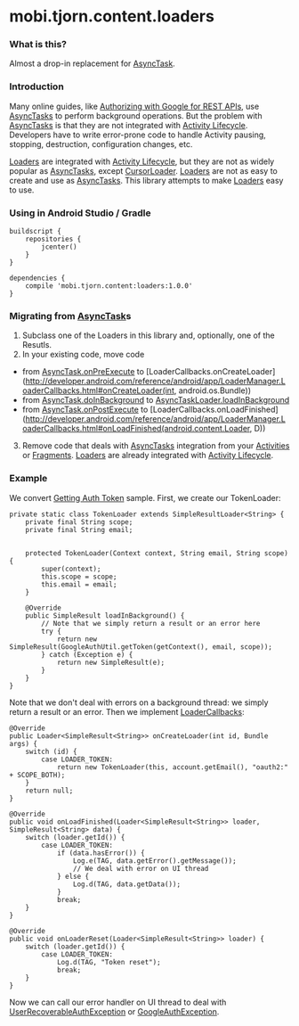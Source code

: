 # mobi.tjorn.content.loaders

### What is this?
Almost a drop-in replacement for [AsyncTask](http://developer.android.com/reference/android/os/AsyncTask.html).

### Introduction
Many online guides, like [Authorizing with Google for REST APIs](https://developers.google.com/android/guides/http-auth#extend_asynctask_to_get_the_auth_token), use [AsyncTasks](http://developer.android.com/reference/android/os/AsyncTask.html) 
to perform background operations.
But the problem with [AsyncTasks](http://developer.android.com/reference/android/os/AsyncTask.html) is that they are not
integrated with [Activity Lifecycle](http://developer.android.com/guide/components/activities.html#Lifecycle).  
Developers have to write error-prone code to handle Activity pausing, stopping, destruction, configuration changes, etc.

[Loaders](http://developer.android.com/guide/components/loaders.html) are integrated with 
[Activity Lifecycle](http://developer.android.com/guide/components/activities.html#Lifecycle), 
but they are not as widely popular as [AsyncTasks](http://developer.android.com/reference/android/os/AsyncTask.html),
except [CursorLoader](http://developer.android.com/reference/android/content/CursorLoader.html).
[Loaders](http://developer.android.com/guide/components/loaders.html) are not as easy to create and use as [AsyncTasks](http://developer.android.com/reference/android/os/AsyncTask.html).
This library attempts to make [Loaders](http://developer.android.com/guide/components/loaders.html) easy to use.

### Using in Android Studio / Gradle

```
buildscript {
    repositories {
        jcenter()
    }
}
```

```
dependencies {
    compile 'mobi.tjorn.content:loaders:1.0.0'
}
```

### Migrating from [AsyncTask](http://developer.android.com/reference/android/os/AsyncTask.html)s
1. Subclass one of the Loaders in this library and, optionally, one of the Resutls.
2. In your existing code, move code
  - from [AsyncTask.onPreExecute](http://developer.android.com/reference/android/os/AsyncTask.html#onPreExecute()) to 
    [LoaderCallbacks.onCreateLoader](http://developer.android.com/reference/android/app/LoaderManager.LoaderCallbacks.html#onCreateLoader(int, android.os.Bundle))
  - from [AsyncTask.doInBackground](http://developer.android.com/reference/android/os/AsyncTask.html#doInBackground(Params...)) to
    [AsyncTaskLoader.loadInBackground](http://developer.android.com/reference/android/content/AsyncTaskLoader.html#loadInBackground())
  - from [AsyncTask.onPostExecute](http://developer.android.com/reference/android/os/AsyncTask.html#onPostExecute(Result)) to
    [LoaderCallbacks.onLoadFinished](http://developer.android.com/reference/android/app/LoaderManager.LoaderCallbacks.html#onLoadFinished(android.content.Loader<D>, D))
3. Remove code that deals with [AsyncTasks](http://developer.android.com/reference/android/os/AsyncTask.html) integration from your
[Activities](http://developer.android.com/reference/android/app/Activity.html) or [Fragments](http://developer.android.com/reference/android/app/Fragment.html).
[Loaders](http://developer.android.com/guide/components/loaders.html) are already integrated with [Activity Lifecycle](http://developer.android.com/guide/components/activities.html#Lifecycle).

### Example
We convert [Getting Auth Token](https://developers.google.com/android/guides/http-auth#extend_asynctask_to_get_the_auth_token) sample.  First, we create our TokenLoader:
```
private static class TokenLoader extends SimpleResultLoader<String> {
    private final String scope;
    private final String email;


    protected TokenLoader(Context context, String email, String scope) {
        super(context);
        this.scope = scope;
        this.email = email;
    }

    @Override
    public SimpleResult loadInBackground() {
        // Note that we simply return a result or an error here
        try {
            return new SimpleResult(GoogleAuthUtil.getToken(getContext(), email, scope));
        } catch (Exception e) {
            return new SimpleResult(e);
        }
    }
}
```
Note that we don't deal with errors on a background thread: we simply return a result or an error.
Then we implement [LoaderCallbacks](http://developer.android.com/reference/android/app/LoaderManager.LoaderCallbacks.html):
```
@Override
public Loader<SimpleResult<String>> onCreateLoader(int id, Bundle args) {
    switch (id) {
        case LOADER_TOKEN:
            return new TokenLoader(this, account.getEmail(), "oauth2:" + SCOPE_BOTH);
    }
    return null;
}

@Override
public void onLoadFinished(Loader<SimpleResult<String>> loader, SimpleResult<String> data) {
    switch (loader.getId()) {
        case LOADER_TOKEN:
            if (data.hasError()) {
                Log.e(TAG, data.getError().getMessage());
                // We deal with error on UI thread
            } else {
                Log.d(TAG, data.getData());
            }
            break;
    }
}

@Override
public void onLoaderReset(Loader<SimpleResult<String>> loader) {
    switch (loader.getId()) {
        case LOADER_TOKEN:
            Log.d(TAG, "Token reset");
            break;
    }
}
```
Now we can call our error handler on UI thread to deal with
[UserRecoverableAuthException](https://developers.google.com/android/reference/com/google/android/gms/auth/UserRecoverableAuthException) 
or [GoogleAuthException](https://developers.google.com/android/reference/com/google/android/gms/auth/GoogleAuthException).
